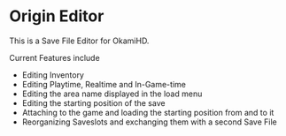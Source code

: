 # Origin Editor
This is a Save File Editor for OkamiHD.

Current Features include
* Editing Inventory
* Editing Playtime, Realtime and In-Game-time
* Editing the area name displayed in the load menu
* Editing the starting position of the save
* Attaching to the game and loading the starting position from and to it
* Reorganizing Saveslots and exchanging them with a second Save File
